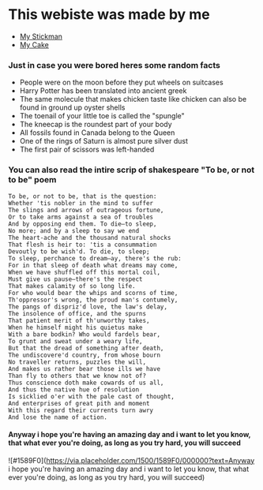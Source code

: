 
# This webiste was made by me

- [My Stickman](stikman/)
- [My Cake](Cake/Index.html/)



### Just in case you were bored heres some random facts

- People were on the moon before they put wheels on suitcases
- Harry Potter has been translated into ancient greek
- The same molecule that makes chicken taste like chicken can also be found in ground up oyster shells
- The toenail of your little toe is called the "spungle"
- The kneecap is the roundest part of your body
- All fossils found in Canada belong to the Queen
- One of the rings of Saturn is almost pure silver dust
- The first pair of scissors was left-handed



### You can also read the intire scrip of shakespeare "To be, or not to be" poem


    To be, or not to be, that is the question: 
    Whether 'tis nobler in the mind to suffer
    The slings and arrows of outrageous fortune,
    Or to take arms against a sea of troubles
    And by opposing end them. To die—to sleep,
    No more; and by a sleep to say we end
    The heart-ache and the thousand natural shocks
    That flesh is heir to: 'tis a consummation
    Devoutly to be wish'd. To die, to sleep;
    To sleep, perchance to dream—ay, there's the rub:
    For in that sleep of death what dreams may come,
    When we have shuffled off this mortal coil,
    Must give us pause—there's the respect
    That makes calamity of so long life.
    For who would bear the whips and scorns of time,
    Th'oppressor's wrong, the proud man's contumely,
    The pangs of dispriz'd love, the law's delay,
    The insolence of office, and the spurns
    That patient merit of th'unworthy takes,
    When he himself might his quietus make
    With a bare bodkin? Who would fardels bear,
    To grunt and sweat under a weary life,
    But that the dread of something after death,
    The undiscovere'd country, from whose bourn
    No traveller returns, puzzles the will,
    And makes us rather bear those ills we have
    Than fly to others that we know not of?
    Thus conscience doth make cowards of us all,
    And thus the native hue of resolution
    Is sicklied o'er with the pale cast of thought,
    And enterprises of great pith and moment
    With this regard their currents turn awry
    And lose the name of action.



#### Anyway i hope you're having an amazing day and i want to let you know, that what ever you're doing, as long as you try hard, you will succeed

![#1589F0](https://via.placeholder.com/1500/1589F0/000000?text=Anyway i hope you're having an amazing day and i want to let you know, that what ever you're doing, as long as you try hard, you will succeed)